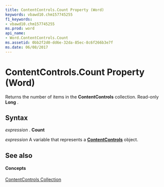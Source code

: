 ```yaml
---
title: ContentControls.Count Property (Word)
keywords: vbawd10.chm157745255
f1_keywords:
- vbawd10.chm157745255
ms.prod: word
api_name:
- Word.ContentControls.Count
ms.assetid: 0bb2f2d0-dd6e-32da-85ec-8c6f266b3e7f
ms.date: 06/08/2017
---
```



# ContentControls.Count Property (Word)

Returns the number of items in the  **ContentControls** collection. Read-only **Long** .


## Syntax

 _expression_ . **Count**

 _expression_ A variable that represents a **[ContentControls](Word.ContentControls.md)** object.


## See also


#### Concepts


[ContentControls Collection](Word.ContentControls.md)

